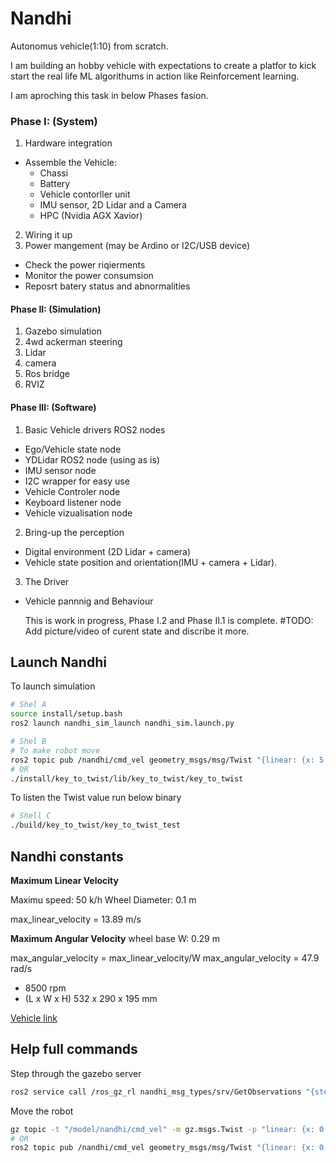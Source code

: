 # Nandhi

Autonomus vehicle(1:10) from scratch.

I am building an hobby vehicle with expectations to create a platfor to kick start the real life ML algorithums in action like Reinforcement learning.

I am aproching this task in below Phases fasion.

### Phase I: (System)

1. Hardware integration

- Assemble the Vehicle:
  - Chassi
  - Battery
  - Vehicle contorller unit
  - IMU sensor, 2D Lidar and a Camera
  - HPC (Nvidia AGX Xavior)

2. Wiring it up
3. Power mangement (may be Ardino or I2C/USB device)

- Check the power riqierments
- Monitor the power consumsion
- Reposrt batery status and abnormalities

#### Phase II: (Simulation)
1. Gazebo simulation
2. 4wd ackerman steering
3. Lidar
4. camera
5. Ros bridge
6. RVIZ

#### Phase III: (Software)

1. Basic Vehicle drivers ROS2 nodes

- Ego/Vehicle state node
- YDLidar ROS2 node (using as is)
- IMU sensor node
- I2C wrapper for easy use
- Vehicle Controler node
- Keyboard listener node
- Vehicle vizualisation node

2. Bring-up the perception

- Digital environment (2D Lidar + camera)
- Vehicle state position and orientation(IMU + camera + Lidar).

3. The Driver

- Vehicle pannnig and Behaviour

  This is work in progress, Phase I.2 and Phase II.1 is complete.
  #TODO: Add picture/video of curent state and discribe it more.


## Launch Nandhi

To launch simulation

```bash
# Shel A
source install/setup.bash
ros2 launch nandhi_sim_launch nandhi_sim.launch.py
```

```bash
# Shel B
# To make robot move
ros2 topic pub /nandhi/cmd_vel geometry_msgs/msg/Twist "{linear: {x: 5.0, y: 0.0, z: 0.0}, angular: {x: 0.0, y: 0.0, z: -0.22}}"
# OR
./install/key_to_twist/lib/key_to_twist/key_to_twist
```

To listen the Twist value run below binary

```bash
# Shell C
./build/key_to_twist/key_to_twist_test
```


## Nandhi constants

**Maximum Linear Velocity**

Maximu speed: 50 k/h
Wheel Diameter: 0.1 m

max_linear_velocity = 13.89 m/s

**Maximum Angular Velocity**
wheel base W: 0.29 m

max_angular_velocity = max_linear_velocity/W
max_angular_velocity = 47.9 rad/s

- 8500 rpm
- (L x W x H) 532 x 290 x 195 mm

[Vehicle link](https://www.conrad.de/de/p/reely-eraser-brushless-1-10-rc-modellauto-elektro-short-course-allradantrieb-4wd-100-rtr-2-4-ghz-inkl-akku-ladeger-1976297.html#productTechData)


## Help full commands

Step through the gazebo server

```bash
ros2 service call /ros_gz_rl nandhi_msg_types/srv/GetObservations "{step: true, multi_step: 500}"
```

Move the robot
```bash
gz topic -t "/model/nandhi/cmd_vel" -m gz.msgs.Twist -p "linear: {x: 0.5}, angular: {z: 0.1}"
# OR
ros2 topic pub /nandhi/cmd_vel geometry_msgs/msg/Twist "{linear: {x: 0.5}}"
```